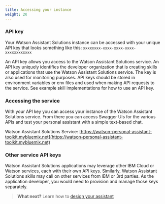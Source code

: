 ```yaml
---
title: Accessing your instance
weight: 20
---
```


### API key
Your Watson Assistant Solutions instance can be accessed with your unique API key that looks something like this:
`xxxxxxxx-xxxx-xxxx-xxxx-xxxxxxxxxxxx`

An API key allows you access to the Watson Assistant Solutions service.  An API key uniquely identifies the developer organization that is creating skills or applications that use the Watson Assistant Solutions service.  The key is also used for monitoring purposes. API keys should be stored in environment variables or env files and used when making API requests to the service.  See example skill implementations for how to use an API key.

### Accessing the service
With your API key you can access your instance of the Watson Assistant Solutions service. From there you can access Swagger UIs for the various APIs and test your personal assistant with a simple text-based chat.

Watson Assistant Solutions Service: [https://watson-personal-assistant-toolkit.mybluemix.net](https://watson-personal-assistant-toolkit.mybluemix.net)


### Other service API keys
Watson Assistant Solutions applications may leverage other IBM Cloud or Watson services, each with their own API keys. Similarly, Watson Assistant Solutions skills may call on other services from IBM or 3rd parties. As the application developer, you would need to provision and manage those keys separately.

>**What next?**  Learn how to [design your assistant]({{site.baseurl}}/design/how-to-design-your-assistant)
